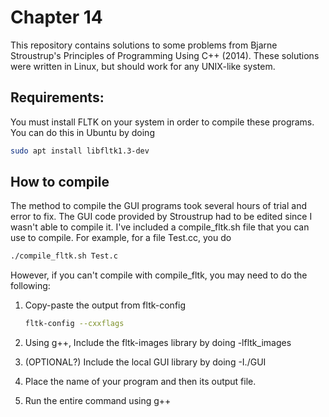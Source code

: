 # Chapter 14

This repository contains solutions to some problems from Bjarne Stroustrup's Principles of Programming Using C++ (2014). These solutions were written in Linux, but should work for any UNIX-like system.


## Requirements:

You must install FLTK on your system in order to compile these programs. You can do this in Ubuntu by doing

```bash
sudo apt install libfltk1.3-dev
```


## How to compile

The method to compile the GUI programs took several hours of trial and error to fix. The GUI code provided by Stroustrup had to be edited since I wasn't able to compile it. I've included a compile_fltk.sh file that you can use to compile. For example, for a file Test.cc, you do

```bash
./compile_fltk.sh Test.c
```

However, if you can't compile with compile_fltk, you may need to do the following:

1.  Copy-paste the output from fltk-config

    ```bash
    fltk-config --cxxflags
    ```

2.  Using g++,  Include the fltk-images library by doing -lfltk_images

3.  (OPTIONAL?) Include the local GUI library by doing -I./GUI

4.  Place the name of your program and then its output file.

5.  Run the entire command using g++
